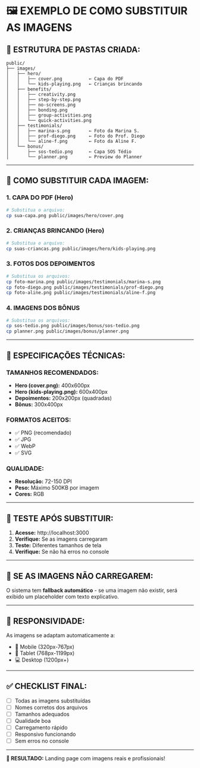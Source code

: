 # 🖼️ EXEMPLO DE COMO SUBSTITUIR AS IMAGENS

## 📁 **ESTRUTURA DE PASTAS CRIADA:**

```
public/
├── images/
│   ├── hero/
│   │   ├── cover.png          ← Capa do PDF
│   │   └── kids-playing.png   ← Crianças brincando
│   ├── benefits/
│   │   ├── creativity.png
│   │   ├── step-by-step.png
│   │   ├── no-screens.png
│   │   ├── bonding.png
│   │   ├── group-activities.png
│   │   └── quick-activities.png
│   ├── testimonials/
│   │   ├── marina-s.png       ← Foto da Marina S.
│   │   ├── prof-diego.png     ← Foto do Prof. Diego
│   │   └── aline-f.png        ← Foto da Aline F.
│   └── bonus/
│       ├── sos-tedio.png      ← Capa SOS Tédio
│       └── planner.png        ← Preview do Planner
```

---

## 🎯 **COMO SUBSTITUIR CADA IMAGEM:**

### **1. CAPA DO PDF (Hero)**
```bash
# Substitua o arquivo:
cp sua-capa.png public/images/hero/cover.png
```

### **2. CRIANÇAS BRINCANDO (Hero)**
```bash
# Substitua o arquivo:
cp suas-criancas.png public/images/hero/kids-playing.png
```

### **3. FOTOS DOS DEPOIMENTOS**
```bash
# Substitua os arquivos:
cp foto-marina.png public/images/testimonials/marina-s.png
cp foto-diego.png public/images/testimonials/prof-diego.png
cp foto-aline.png public/images/testimonials/aline-f.png
```

### **4. IMAGENS DOS BÔNUS**
```bash
# Substitua os arquivos:
cp sos-tedio.png public/images/bonus/sos-tedio.png
cp planner.png public/images/bonus/planner.png
```

---

## 🎨 **ESPECIFICAÇÕES TÉCNICAS:**

### **TAMANHOS RECOMENDADOS:**
- **Hero (cover.png):** 400x600px
- **Hero (kids-playing.png):** 600x400px
- **Depoimentos:** 200x200px (quadradas)
- **Bônus:** 300x400px

### **FORMATOS ACEITOS:**
- ✅ PNG (recomendado)
- ✅ JPG
- ✅ WebP
- ✅ SVG

### **QUALIDADE:**
- **Resolução:** 72-150 DPI
- **Peso:** Máximo 500KB por imagem
- **Cores:** RGB

---

## 🚀 **TESTE APÓS SUBSTITUIR:**

1. **Acesse:** http://localhost:3000
2. **Verifique:** Se as imagens carregaram
3. **Teste:** Diferentes tamanhos de tela
4. **Verifique:** Se não há erros no console

---

## 🔧 **SE AS IMAGENS NÃO CARREGAREM:**

O sistema tem **fallback automático** - se uma imagem não existir, será exibido um placeholder com texto explicativo.

---

## 📱 **RESPONSIVIDADE:**

As imagens se adaptam automaticamente a:
- 📱 Mobile (320px-767px)
- 📱 Tablet (768px-1199px)
- 💻 Desktop (1200px+)

---

## ✅ **CHECKLIST FINAL:**

- [ ] Todas as imagens substituídas
- [ ] Nomes corretos dos arquivos
- [ ] Tamanhos adequados
- [ ] Qualidade boa
- [ ] Carregamento rápido
- [ ] Responsivo funcionando
- [ ] Sem erros no console

---

**🎯 RESULTADO:** Landing page com imagens reais e profissionais!


